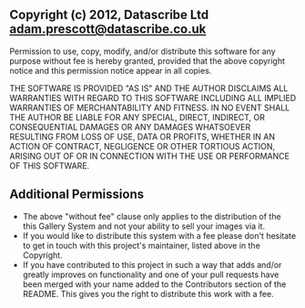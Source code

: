 Copyright (c) 2012, Datascribe Ltd <adam.prescott@datascribe.co.uk>
-------------------------------------------------------------------

Permission to use, copy, modify, and/or distribute this software for any purpose without fee is hereby granted,
provided that the above copyright notice and this permission notice appear in all copies.

THE SOFTWARE IS PROVIDED "AS IS" AND THE AUTHOR DISCLAIMS ALL WARRANTIES WITH REGARD TO THIS SOFTWARE INCLUDING ALL
IMPLIED WARRANTIES OF MERCHANTABILITY AND FITNESS. IN NO EVENT SHALL THE AUTHOR BE LIABLE FOR ANY SPECIAL, DIRECT,
INDIRECT, OR CONSEQUENTIAL DAMAGES OR ANY DAMAGES WHATSOEVER RESULTING FROM LOSS OF USE, DATA OR PROFITS, 
WHETHER IN AN ACTION OF CONTRACT, NEGLIGENCE OR OTHER TORTIOUS ACTION, ARISING OUT OF OR IN CONNECTION WITH THE USE OR 
PERFORMANCE OF THIS SOFTWARE.

Additional Permissions
----------------------
* The above "without fee" clause only applies to the distribution of the this Gallery System and not your ability to sell your images via it.
* If you would like to distribute this system with a fee please don't hesitate to get in touch with this project's maintainer,
  listed above in the Copyright.
* If you have contributed to this project in such a way that adds and/or greatly improves on functionality and one of your pull
  requests have been merged with your name added to the Contributors section of the README. This gives you the right to
  distribute this work with a fee.